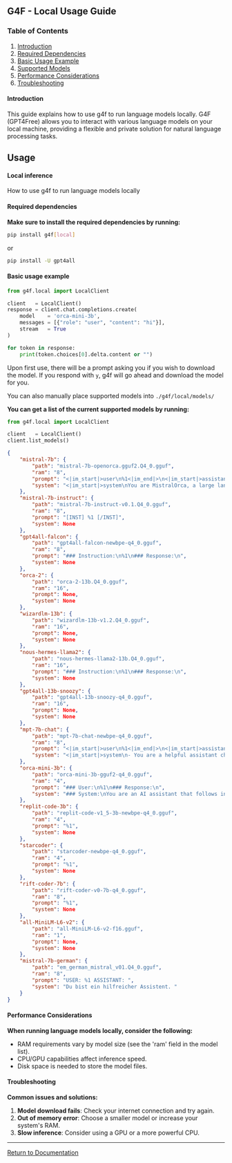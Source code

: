 ## G4F - Local Usage Guide
 

### Table of Contents
1. [Introduction](#introduction)
2. [Required Dependencies](#required-dependencies)
3. [Basic Usage Example](#basic-usage-example)
4. [Supported Models](#supported-models)
5. [Performance Considerations](#performance-considerations)
6. [Troubleshooting](#troubleshooting)

#### Introduction
This guide explains how to use g4f to run language models locally. G4F (GPT4Free) allows you to interact with various language models on your local machine, providing a flexible and private solution for natural language processing tasks.

## Usage
 
#### Local inference
How to use g4f to run language models locally
  
#### Required dependencies
**Make sure to install the required dependencies by running:**
```bash
pip install g4f[local]
```
or
```bash
pip install -U gpt4all
```

  

#### Basic usage example 
```python
from g4f.local import LocalClient

client   = LocalClient()
response = client.chat.completions.create(
    model    = 'orca-mini-3b',
    messages = [{"role": "user", "content": "hi"}],
    stream   = True
)

for token in response:
    print(token.choices[0].delta.content or "")
```

Upon first use, there will be a prompt asking you if you wish to download the model. If you respond with `y`, g4f will go ahead and download the model for you.

You can also manually place supported models into `./g4f/local/models/`
  

**You can get a list of the current supported models by running:**
```python
from g4f.local import LocalClient

client   = LocalClient()
client.list_models()
``` 

```json
{
    "mistral-7b": {
        "path": "mistral-7b-openorca.gguf2.Q4_0.gguf",
        "ram": "8",
        "prompt": "<|im_start|>user\n%1<|im_end|>\n<|im_start|>assistant\n",
        "system": "<|im_start|>system\nYou are MistralOrca, a large language model trained by Alignment Lab AI. For multi-step problems, write out your reasoning for each step.\n<|im_end|>"
    },
    "mistral-7b-instruct": {
        "path": "mistral-7b-instruct-v0.1.Q4_0.gguf",
        "ram": "8",
        "prompt": "[INST] %1 [/INST]",
        "system": None
    },
    "gpt4all-falcon": {
        "path": "gpt4all-falcon-newbpe-q4_0.gguf",
        "ram": "8",
        "prompt": "### Instruction:\n%1\n### Response:\n",
        "system": None
    },
    "orca-2": {
        "path": "orca-2-13b.Q4_0.gguf",
        "ram": "16",
        "prompt": None,
        "system": None
    },
    "wizardlm-13b": {
        "path": "wizardlm-13b-v1.2.Q4_0.gguf",
        "ram": "16",
        "prompt": None,
        "system": None
    },
    "nous-hermes-llama2": {
        "path": "nous-hermes-llama2-13b.Q4_0.gguf",
        "ram": "16",
        "prompt": "### Instruction:\n%1\n### Response:\n",
        "system": None
    },
    "gpt4all-13b-snoozy": {
        "path": "gpt4all-13b-snoozy-q4_0.gguf",
        "ram": "16",
        "prompt": None,
        "system": None
    },
    "mpt-7b-chat": {
        "path": "mpt-7b-chat-newbpe-q4_0.gguf",
        "ram": "8",
        "prompt": "<|im_start|>user\n%1<|im_end|>\n<|im_start|>assistant\n",
        "system": "<|im_start|>system\n- You are a helpful assistant chatbot trained by MosaicML.\n- You answer questions.\n- You are excited to be able to help the user, but will refuse to do anything that could be considered harmful to the user.\n- You are more than just an information source, you are also able to write poetry, short stories, and make jokes.<|im_end|>"
    },
    "orca-mini-3b": {
        "path": "orca-mini-3b-gguf2-q4_0.gguf",
        "ram": "4",
        "prompt": "### User:\n%1\n### Response:\n",
        "system": "### System:\nYou are an AI assistant that follows instruction extremely well. Help as much as you can.\n\n"
    },
    "replit-code-3b": {
        "path": "replit-code-v1_5-3b-newbpe-q4_0.gguf",
        "ram": "4",
        "prompt": "%1",
        "system": None
    },
    "starcoder": {
        "path": "starcoder-newbpe-q4_0.gguf",
        "ram": "4",
        "prompt": "%1",
        "system": None
    },
    "rift-coder-7b": {
        "path": "rift-coder-v0-7b-q4_0.gguf",
        "ram": "8",
        "prompt": "%1",
        "system": None
    },
    "all-MiniLM-L6-v2": {
        "path": "all-MiniLM-L6-v2-f16.gguf",
        "ram": "1",
        "prompt": None,
        "system": None
    },
    "mistral-7b-german": {
        "path": "em_german_mistral_v01.Q4_0.gguf",
        "ram": "8",
        "prompt": "USER: %1 ASSISTANT: ",
        "system": "Du bist ein hilfreicher Assistent. "
    }
}
```

#### Performance Considerations
**When running language models locally, consider the following:**
   - RAM requirements vary by model size (see the 'ram' field in the model list).
   - CPU/GPU capabilities affect inference speed.
   - Disk space is needed to store the model files.

#### Troubleshooting
**Common issues and solutions:**
   1. **Model download fails**: Check your internet connection and try again.
   2. **Out of memory error**: Choose a smaller model or increase your system's RAM.
   3. **Slow inference**: Consider using a GPU or a more powerful CPU.

---

[Return to Documentation](README.md)